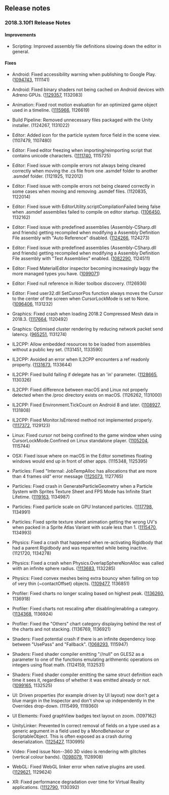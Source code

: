 ## Release notes

### 2018.3.10f1 Release Notes

#### Improvements

-   Scripting: Improved assembly file definitions slowing down the editor in general.

#### Fixes

-   Android: Fixed accessibility warning when publishing to Google Play. ([1094743](https://issuetracker.unity3d.com/issues/android-google-play-console-apk-pre-launch-report-has-accessibility-warnings-due-to-missing-associated-labels), 1111141)

-   Android: Fixed binary shaders not being cached on Android devices with Adreno GPUs. ([1129357](https://issuetracker.unity3d.com/issues/android-adreno-gles-binary-shaders-are-not-cached-on-adreno), 1132083)

-   Animation: Fixed root motion evaluation for an optimized game object used in a timeline. ([1115966](https://issuetracker.unity3d.com/issues/optimize-go-results-in-wrong-root-motion-when-scrubing-blended-clips-in-timeline), 1126619)

-   Build Pipeline: Removed unnecessary files packaged with the Unity installer. (1124267, 1131022)

-   Editor: Added icon for the particle system force field in the scene view. (1107479, 1107480)

-   Editor: Fixed editor freezing when importing/reimporting script that contains unicode characters. ([1111740](https://issuetracker.unity3d.com/issues/mac-editor-freezes-when-importing-slash-reimporting-script-that-contains-unicode-characters), 1115725)

-   Editor: Fixed issue with compile errors not always being cleared correctly when moving the .cs file from one .asmdef folder to another .asmdef folder. (1121925, 1122012)

-   Editor: Fixed issue with compile errors not being cleared correctly in some cases when moving and removing .asmdef files. (1120835, 1122014)

-   Editor: Fixed issue with EditorUtility.scriptCompilationFailed being false when .asmdef assemblies failed to compile on editor startup. ([1106450](https://issuetracker.unity3d.com/issues/editorutility-dot-scriptcompilationfailed-not-flagging-package-compilation-errors-during-editor-startup), 1132162)

-   Editor: Fixed issue with predefined assemblies (Assembly-CSharp.dll and friends) getting recompiled when modifying a Assembly Definition File assembly with \"Auto Reference\" disabled. ([1124266](https://issuetracker.unity3d.com/issues/scripting-asmdef-with-auto-referenced-set-to-false-will-still-cause-recompilation-of-unity-assemblies-assembly-csharp-etc), 1124273)

-   Editor: Fixed issue with predefined assemblies (Assembly-CSharp.dll and friends) getting recompiled when modifying a Assembly Definition File assembly with \"Test Assemblies\" enabled. ([1082290](https://issuetracker.unity3d.com/issues/scripting-assembly-csharp-dot-dll-gets-built-when-it-does-not-need-to), 1124511)

-   Editor: Fixed MaterialEditor inspector becoming increasingly laggy the more managed types you have. ([1099071](https://issuetracker.unity3d.com/issues/the-materialeditor-inspector-becomes-increasingly-laggy-the-more-managed-types-you-have))

-   Editor: Fixed null reference in Rider toolbox discovery. (1126936)

-   Editor: Fixed user32.dll SetCursorPos function always moves the Cursor to the center of the screen when CursorLockMode is set to None. ([1096406](https://issuetracker.unity3d.com/issues/cursorlockmode-dot-none-doesnt-work-when-user32-dot-dll-is-effecting-cursor-in-the-script), 1131232)

-   Graphics: Fixed crash when loading 2018.2 Compressed Mesh data in 2018.3. ([1117664](https://issuetracker.unity3d.com/issues/crash-on-packedintvector-packints-when-entering-play-mode-or-importing-assets), 1120492)

-   Graphics: Optimised cluster rendering by reducing network packet send latency. ([965251](https://issuetracker.unity3d.com/issues/cluster-rendering-performance-is-slower-on-newest-versions), 1131274)

-   IL2CPP: Allow embedded resources to be loaded from assemblies without a public key set. (1131451, 1133590)

-   IL2CPP: Avoided an error when IL2CPP encounters a ref readonly property. ([1131673](https://issuetracker.unity3d.com/issues/il2cpp-mobile-system-dot-void-additionallightshadowmap-executerenderpass-corerenderer-error-pops-up-when-building-on-a-device), 1133644)

-   IL2CPP: Fixed build failing if delegate has an \'in\' parameter. ([1128665](https://issuetracker.unity3d.com/issues/il2cpp-build-fails-if-delegate-has-an-in-parameter), 1130326)

-   IL2CPP: Fixed difference between macOS and Linux not properly detected when the /proc directory exists on macOS. (1126262, 1131000)

-   IL2CPP: Fixed Environment.TickCount on Android 8 and later. ([1108927](https://issuetracker.unity3d.com/issues/android-environment-dot-tickcount-returns-negative-value-on-8-dot-0-and-above), 1131808)

-   IL2CPP: Fixed Monitor.IsEntered method not implemented properly. ([1117372](https://issuetracker.unity3d.com/issues/il2cpp-exception-is-thrown-when-using-the-dataflow-blocks-to-transform-data-asynchronously), 1129123)

-   Linux: Fixed cursor not being confined to the game window when using CursorLockMode.Confined on Linux standalone player. ([1105204](https://issuetracker.unity3d.com/issues/cursorlockmode-doesnt-work-correctly-on-linux), 1115744)

-   OSX: Fixed issue where on macOS in the Editor sometimes floating windows would end up in front of other apps. (1115348, 1125395)

-   Particles: Fixed \"Internal: JobTempAlloc has allocations that are more than 4 frames old\" error message ([1125073](https://issuetracker.unity3d.com/issues/particle-system-component-causes-error-internal-jobtempalloc-has-allocations-that-are-more-than-4-frames-old), 1127765)

-   Particles: Fixed crash in GenerateParticleGeometry when a Particle System with Sprites Texture Sheet and FPS Mode has Infinite Start Lifetime. ([1119163](https://issuetracker.unity3d.com/issues/crash-in-generateparticlegeometry-when-a-particle-system-with-sprites-texture-sheet-and-fps-mode-has-infinite-start-lifetime), 1134987)

-   Particles: Fixed particle scale on GPU Instanced particles. ([1117798](https://issuetracker.unity3d.com/issues/particle-scaling-doesnt-work-correctly-when-using-gpu-instancing), 1134991)

-   Particles: Fixed sprite texture sheet animation getting the wrong UV\'s when packed in a Sprite Atlas Variant with scale less than 1. ([1115470](https://issuetracker.unity3d.com/issues/particle-system-using-texture-sheet-animation-with-sprites-gets-wrong-uvs-when-packed-in-a-sprite-atlas-variant-with-scale-1), 1134993)

-   Physics: Fixed a crash that happened when re-activating Rigidbody that had a parent Rigidbody and was reparented while being inactive. (1121720, 1134278)

-   Physics: Fixed a crash when Physics.OverlapSphereNonAlloc was called wiith an infinite sphere radius. ([1113683](https://issuetracker.unity3d.com/issues/crash-on-castfilter-prefilter-when-calling-physics-dot-overlapspherenonalloc-with-radius-of-float-dot-maxvalue), 1132285)

-   Physics: Fixed convex meshes being extra bouncy when falling on top of very thin (\~contactOffset) objects. ([1109477](https://issuetracker.unity3d.com/issues/rigidbody-with-capsulecollider-keep-bouncing-when-colliding-with-box-collider-of-size-0-dot-01), 1136851)

-   Profiler: Fixed charts no longer scaling based on highest peak. ([1136260](https://issuetracker.unity3d.com/issues/profiler-cpu-chart-doesnt-scale-anymore-based-on-highest-visible-peak), 1136918)

-   Profiler: Fixed charts not rescaling after disabling/enabling a category. ([1134368](https://issuetracker.unity3d.com/issues/cpu-profiler-does-not-scale-graph-after-enabling-slash-disabling-logical-groups), 1136924)

-   Profiler: Fixed the \"Others\" chart category displaying behind the rest of the charts and not stacking. (1136769, 1136921)

-   Shaders: Fixed potential crash if there is an infinite dependency loop between \"UsePass\" and \"Fallback\". ([1068293](https://issuetracker.unity3d.com/issues/unity-crashes-on-resolveusepasses-when-using-named-passes-from-other-shaders), 1115947)

-   Shaders: Fixed shader compiler emitting \"//null\" on GLES2 as a parameter to one of the functions emulating arithmentic operations on integers using float math. (1124159, 1132531)

-   Shaders: Fixed shader compiler emitting the same struct definition each time it sees it, regardless of whether it was emitted already or not. ([1099165](https://issuetracker.unity3d.com/issues/opengles3-shader-compile-errors-and-duplicate-struct-defines), 1132525)

-   UI: Driven properties (for example driven by UI layout) now don\'t get a blue margin in the Inspector and don\'t show up independently in the Overrides drop-down. (1115499, 1119360)

-   UI Elements: Fixed graphView badges text layout on zoom. (1097162)

-   UnityLinker: Prevented In correct removal of fields on a type used as a generic argument in a field used by a MonoBehaviour or ScriptableObject. This is often exposed as a crash during deserialization. ([1125427](https://issuetracker.unity3d.com/issues/il2cpp-system-out-of-memory-exception-is-thrown-if-scriptableobject-is-loaded-from-inside-a-dll), 1130995)

-   Video: Fixed issue Non--360 3D video is rendering with glitches (vertical colour bands). ([1098079](https://issuetracker.unity3d.com/issues/non-360-3d-video-is-rendering-with-glitches-vertical-colour-bands), 1128908)

-   WebGL: Fixed WebGL linker error when native plugins are used. ([1129621](https://issuetracker.unity3d.com/issues/webgl-impossible-to-use-static-libraries-because-linker-doesnt-see-them), 1129624)

-   XR: Fixed performance degradation over time for Virtual Reality applications. ([1112790](https://issuetracker.unity3d.com/issues/vr-earlyupdate-dot-xrupdates-cpu-usage-increases-by-about-2-dot-4ms-every-10minutes-if-the-unity-player-isnt-focused-on), 1130392)

